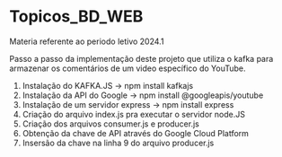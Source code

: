 # Topicos_BD_WEB
 Materia referente ao periodo letivo 2024.1


Passo a passo da implementação deste projeto que utiliza o kafka para armazenar os comentários de um video específico do YouTube.

1) Instalação do KAFKA.JS -> npm install kafkajs
2) Instalação da API do Google -> npm install @googleapis/youtube
3) Instalação de um servidor express -> npm install express
4) Criação do arquivo index.js pra executar o servidor node.JS
5) Criação dos arquivos consumer.js e producer.js
6) Obtenção da chave de API através do Google Cloud Platform
7) Insersão da chave na linha 9 do arquivo producer.js